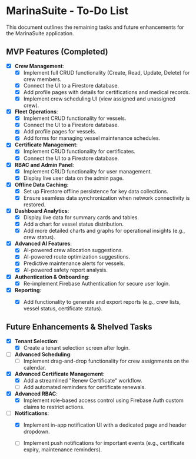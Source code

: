 # MarinaSuite - To-Do List

This document outlines the remaining tasks and future enhancements for the MarinaSuite application.

## MVP Features (Completed)

-   [x] **Crew Management**:
    -   [x] Implement full CRUD functionality (Create, Read, Update, Delete) for crew members.
    -   [x] Connect the UI to a Firestore database.
    -   [x] Add profile pages with details for certifications and medical records.
    -   [x] Implement crew scheduling UI (view assigned and unassigned crew).
-   [x] **Fleet Operations**:
    -   [x] Implement CRUD functionality for vessels.
    -   [x] Connect the UI to a Firestore database.
    -   [x] Add profile pages for vessels.
    -   [x] Add forms for managing vessel maintenance schedules.
-   [x] **Certificate Management**:
    -   [x] Implement CRUD functionality for certificates.
    -   [x] Connect the UI to a Firestore database.
-   [x] **RBAC and Admin Panel**:
    -   [x] Implement CRUD functionality for user management.
    -   [x] Display live user data on the admin page.
-   [x] **Offline Data Caching**:
    -   [x] Set up Firestore offline persistence for key data collections.
    -   [x] Ensure seamless data synchronization when network connectivity is restored.
-   [x] **Dashboard Analytics**:
    -   [x] Display live data for summary cards and tables.
    -   [x] Add a chart for vessel status distribution.
    -   [x] Add more detailed charts and graphs for operational insights (e.g., crew status).
-   [x] **Advanced AI Features**:
    -   [x] AI-powered crew allocation suggestions.
    -   [x] AI-powered route optimization suggestions.
    -   [x] Predictive maintenance alerts for vessels.
    -   [x] AI-powered safety report analysis.
-   [x] **Authentication & Onboarding**:
    -   [x] Re-implement Firebase Authentication for secure user login.
-   [x] **Reporting**:
    -   [x] Add functionality to generate and export reports (e.g., crew lists, vessel status, certificate status).


## Future Enhancements & Shelved Tasks

-   [x] **Tenant Selection**:
    -   [x] Create a tenant selection screen after login.
-   [ ] **Advanced Scheduling**:
    -   [ ] Implement drag-and-drop functionality for crew assignments on the calendar.
-   [x] **Advanced Certificate Management**:
    -   [x] Add a streamlined "Renew Certificate" workflow.
    -   [ ] Add automated reminders for certificate renewals.
-   [x] **Advanced RBAC**:
    -   [x] Implement role-based access control using Firebase Auth custom claims to restrict actions.
-   [ ] **Notifications**:
    -   [x] Implement in-app notification UI with a dedicated page and header dropdown.
    -   [ ] Implement push notifications for important events (e.g., certificate expiry, maintenance reminders).

